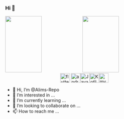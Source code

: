 ### Hi 👋

<div>
    <img height="180em" width="48%" src="https://github-readme-stats.vercel.app/api?username=alims-repo&show_icons=true&include_all_commits=true&count_private=true&theme=cobalt" />
    <img height="180em" width="48%" src="https://github-readme-stats.vercel.app/api/top-langs/?username=alims-repo&layout=compact&theme=cobalt&langs_count=7" />
</div>

<div style="display: flex; align-items: center; justify-content:center"><br>
  <img title="flutter" height="30" width="30" src="https://cdn.jsdelivr.net/gh/devicons/devicon/icons/flutter/flutter-original.svg" />
    &nbsp;
  <img title="android (java)" height="30" width="30" src="https://cdn.jsdelivr.net/gh/devicons/devicon/icons/android/android-original.svg" />
  <img title="Java" height="30" width="30" src="https://cdn.jsdelivr.net/gh/devicons/devicon/icons/java/java-original.svg" />
  <img title="Kotlin" height="30" width="30" src="https://encrypted-tbn0.gstatic.com/images?q=tbn:ANd9GcSZKKrFk1q68BICwyRZrt5IVmoexiPeALv5D2kPK9YJFA&s" />
  <img title="mysql" height="30" width="30" src="https://cdn.jsdelivr.net/gh/devicons/devicon/icons/mysql/mysql-original.svg" />
</div>


- 👋 Hi, I’m @Alims-Repo
- 👀 I’m interested in ...
- 🌱 I’m currently learning ...
- 💞️ I’m looking to collaborate on ...
- 📫 How to reach me ...

<!---
Alims-Repo/Alims-Repo is a ✨ special ✨ repository because its `README.md` (this file) appears on your GitHub profile.
You can click the Preview link to take a look at your changes.
--->
